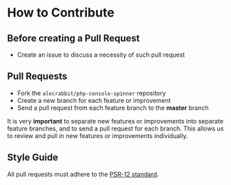 # How to Contribute

## Before creating a Pull Request

* Create an issue to discuss a necessity of such pull request 

## Pull Requests

* Fork the `alecrabbit/php-console-spinner` repository
* Create a new branch for each feature or improvement
* Send a pull request from each feature branch to the **master** branch

It is very **important** to separate new features or improvements into separate feature branches, and to send a
pull request for each branch. This allows us to review and pull in new features or improvements individually.

## Style Guide

All pull requests must adhere to the [PSR-12 standard](https://github.com/php-fig/fig-standards/blob/master/accepted/PSR-12-extended-coding-style-guide.md).
